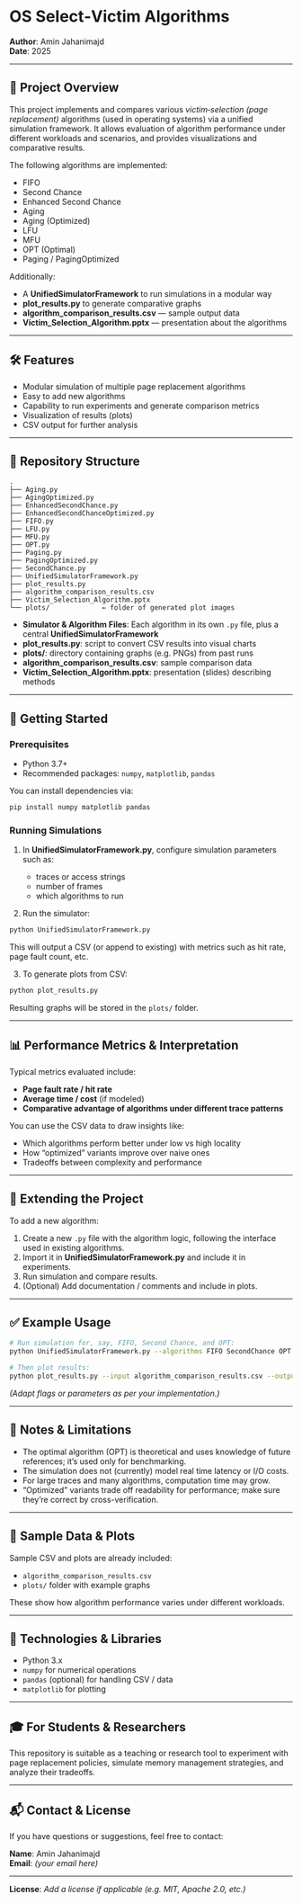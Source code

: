 # OS Select‑Victim Algorithms

**Author**: Amin Jahanimajd  
**Date**: 2025  

---

## 📖 Project Overview

This project implements and compares various *victim‑selection (page replacement)* algorithms (used in operating systems) via a unified simulation framework. It allows evaluation of algorithm performance under different workloads and scenarios, and provides visualizations and comparative results.

The following algorithms are implemented:

- FIFO  
- Second Chance  
- Enhanced Second Chance  
- Aging  
- Aging (Optimized)  
- LFU  
- MFU  
- OPT (Optimal)  
- Paging / PagingOptimized  

Additionally:
- A **UnifiedSimulatorFramework** to run simulations in a modular way  
- **plot_results.py** to generate comparative graphs  
- **algorithm_comparison_results.csv** — sample output data  
- **Victim_Selection_Algorithm.pptx** — presentation about the algorithms  

---

## 🛠️ Features

- Modular simulation of multiple page replacement algorithms  
- Easy to add new algorithms  
- Capability to run experiments and generate comparison metrics  
- Visualization of results (plots)  
- CSV output for further analysis  

---

## 📂 Repository Structure

```
.
├── Aging.py  
├── AgingOptimized.py  
├── EnhancedSecondChance.py  
├── EnhancedSecondChanceOptimized.py  
├── FIFO.py  
├── LFU.py  
├── MFU.py  
├── OPT.py  
├── Paging.py  
├── PagingOptimized.py  
├── SecondChance.py  
├── UnifiedSimulatorFramework.py  
├── plot_results.py  
├── algorithm_comparison_results.csv  
├── Victim_Selection_Algorithm.pptx  
└── plots/             ← folder of generated plot images  
```

- **Simulator & Algorithm Files**: Each algorithm in its own `.py` file, plus a central **UnifiedSimulatorFramework**  
- **plot_results.py**: script to convert CSV results into visual charts  
- **plots/**: directory containing graphs (e.g. PNGs) from past runs  
- **algorithm_comparison_results.csv**: sample comparison data  
- **Victim_Selection_Algorithm.pptx**: presentation (slides) describing methods  

---

## 🚀 Getting Started

### Prerequisites

- Python 3.7+  
- Recommended packages: `numpy`, `matplotlib`, `pandas`  

You can install dependencies via:

```bash
pip install numpy matplotlib pandas
```

### Running Simulations

1. In **UnifiedSimulatorFramework.py**, configure simulation parameters such as:
   - traces or access strings  
   - number of frames  
   - which algorithms to run  

2. Run the simulator:

```bash
python UnifiedSimulatorFramework.py
```

This will output a CSV (or append to existing) with metrics such as hit rate, page fault count, etc.

3. To generate plots from CSV:

```bash
python plot_results.py
```

Resulting graphs will be stored in the `plots/` folder.

---

## 📊 Performance Metrics & Interpretation

Typical metrics evaluated include:

- **Page fault rate / hit rate**  
- **Average time / cost** (if modeled)  
- **Comparative advantage of algorithms under different trace patterns**  

You can use the CSV data to draw insights like:
- Which algorithms perform better under low vs high locality  
- How “optimized” variants improve over naive ones  
- Tradeoffs between complexity and performance  

---

## 🧩 Extending the Project

To add a new algorithm:

1. Create a new `.py` file with the algorithm logic, following the interface used in existing algorithms.  
2. Import it in **UnifiedSimulatorFramework.py** and include it in experiments.  
3. Run simulation and compare results.  
4. (Optional) Add documentation / comments and include in plots.

---

## ✅ Example Usage

```bash
# Run simulation for, say, FIFO, Second Chance, and OPT:
python UnifiedSimulatorFramework.py --algorithms FIFO SecondChance OPT --frames 100 --trace sample_trace.txt

# Then plot results:
python plot_results.py --input algorithm_comparison_results.csv --output plots/
```

*(Adapt flags or parameters as per your implementation.)*

---

## 📝 Notes & Limitations

- The optimal algorithm (OPT) is theoretical and uses knowledge of future references; it’s used only for benchmarking.  
- The simulation does not (currently) model real time latency or I/O costs.  
- For large traces and many algorithms, computation time may grow.  
- “Optimized” variants trade off readability for performance; make sure they’re correct by cross-verification.

---

## 📁 Sample Data & Plots

Sample CSV and plots are already included:

- `algorithm_comparison_results.csv`  
- `plots/` folder with example graphs  

These show how algorithm performance varies under different workloads.

---

## 🧰 Technologies & Libraries

- Python 3.x  
- `numpy` for numerical operations  
- `pandas` (optional) for handling CSV / data  
- `matplotlib` for plotting  

---

## 🎓 For Students & Researchers

This repository is suitable as a teaching or research tool to experiment with page replacement policies, simulate memory management strategies, and analyze their tradeoffs.

---

## 📬 Contact & License

If you have questions or suggestions, feel free to contact:

**Name**: Amin Jahanimajd  
**Email**: *(your email here)*  

---

**License**: *Add a license if applicable (e.g. MIT, Apache 2.0, etc.)*

